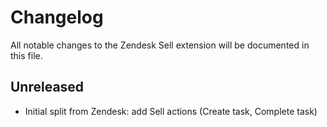 # Changelog

All notable changes to the Zendesk Sell extension will be documented in this file.

## Unreleased
- Initial split from Zendesk: add Sell actions (Create task, Complete task)
